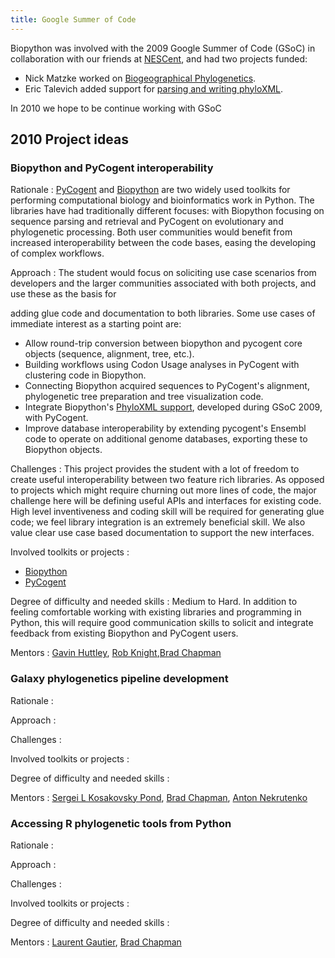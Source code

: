 ```yaml
---
title: Google Summer of Code
---
```


Biopython was involved with the 2009 Google Summer of Code (GSoC) in
collaboration with our friends at
[NESCent](https://www.nescent.org/wg_phyloinformatics/Main_Page), and
had two projects funded:

-   Nick Matzke worked on [Biogeographical
    Phylogenetics](https://www.nescent.org/wg_phyloinformatics/Phyloinformatics_Summer_of_Code_2009#Biogeographical_Phylogenetics_for_BioPython).
-   Eric Talevich added support for [parsing and writing
    phyloXML](https://www.nescent.org/wg_phyloinformatics/Phyloinformatics_Summer_of_Code_2009#Biopython_support_for_parsing_and_writing_phyloXML).

In 2010 we hope to be continue working with GSoC

2010 Project ideas
------------------

### Biopython and PyCogent interoperability

Rationale : [PyCogent](http://pycogent.sourceforge.net/) and [Biopython](http://biopython.org/wiki/Main_Page) are two widely used toolkits for performing computational biology and bioinformatics work in Python. The libraries have had traditionally different focuses: with Biopython focusing on sequence parsing and retrieval and PyCogent on evolutionary and phylogenetic processing. Both user communities would benefit from increased interoperability between the code bases, easing the developing of complex workflows.  

<!-- -->

Approach : The student would focus on soliciting use case scenarios from developers and the larger communities associated with both projects, and use these as the basis for  

adding glue code and documentation to both libraries. Some use cases of
immediate interest as a starting point are:

-   Allow round-trip conversion between biopython and pycogent core
    objects (sequence, alignment, tree, etc.).
-   Building workflows using Codon Usage analyses in PyCogent with
    clustering code in Biopython.
-   Connecting Biopython acquired sequences to PyCogent's alignment,
    phylogenetic tree preparation and tree visualization code.
-   Integrate Biopython's [PhyloXML
    support](http://biopython.org/wiki/Phylo), developed during GSoC
    2009, with PyCogent.
-   Improve database interoperability by extending pycogent's Ensembl
    code to operate on additional genome databases, exporting these to
    Biopython objects.

Challenges : This project provides the student with a lot of freedom to create useful interoperability between two feature rich libraries. As opposed to projects which might require churning out more lines of code, the major challenge here will be defining useful APIs and interfaces for existing code. High level inventiveness and coding skill will be required for generating glue code; we feel library integration is an extremely beneficial skill. We also value clear use case based documentation to support the new interfaces.  

<!-- -->

Involved toolkits or projects :  

-   [Biopython](http://biopython.org/wiki/Main_Page)
-   [PyCogent](http://pycogent.sourceforge.net/)

Degree of difficulty and needed skills : Medium to Hard. In addition to feeling comfortable working with existing libraries and programming in Python, this will require good communication skills to solicit and integrate feedback from existing Biopython and PyCogent users.  

<!-- -->

Mentors : [Gavin Huttley](http://jcsmr.anu.edu.au/org/dmb/compgen/), [Rob Knight](http://chem.colorado.edu/index.php?option=com_content&view=article&id=263:rob-knight),[Brad Chapman](http://bcbio.wordpress.com)  

### Galaxy phylogenetics pipeline development

Rationale :  

<!-- -->

Approach :  

<!-- -->

Challenges :  

<!-- -->

Involved toolkits or projects :  

<!-- -->

Degree of difficulty and needed skills :  

<!-- -->

Mentors : [Sergei L Kosakovsky Pond](http://www.hyphy.org/sergei/), [Brad Chapman](http://bcbio.wordpress.com), [Anton Nekrutenko](http://www.bx.psu.edu/~anton/)  

### Accessing R phylogenetic tools from Python

Rationale :  

<!-- -->

Approach :  

<!-- -->

Challenges :  

<!-- -->

Involved toolkits or projects :  

<!-- -->

Degree of difficulty and needed skills :  

<!-- -->

Mentors : [Laurent Gautier](http://dk.linkedin.com/pub/laurent-gautier/8/81/869), [Brad Chapman](http://bcbio.wordpress.com)  


